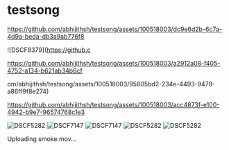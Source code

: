 # testsong



https://github.com/abhijithsh/testsong/assets/100518003/dc9e6d2b-6c7a-4d9a-beda-db3a9ab776f8

![DSCF8379](https://github.c

https://github.com/abhijithsh/testsong/assets/100518003/a2912a08-f405-4752-a134-b621ab34b6cf

om/abhijithsh/testsong/assets/100518003/95805bd2-234e-4493-9479-a86ff9f8e274)


https://github.com/abhijithsh/testsong/assets/100518003/acc4873f-e100-4942-b9e7-96574768c1e3

![DSCF5282](https://github.com/abhijithsh/testsong/assets/100518003/629c624c-071d-4a54-b76e-f02e54cbbdc3)
![DSCF7147](https://github.com/abhijithsh/testsong/assets/100518003/a7742e23-3086-4e71-a5cb-ce7cf24c1986)
![DSCF7147](https://github.com/abhijithsh/testsong/assets/100518003/70121da4-6bd9-4b91-b68b-0327d3ad6593)
![DSCF5282](https://github.com/abhijithsh/testsong/assets/100518003/f09120ec-96c9-4d24-848d-589ecf3e74d7)
![DSCF5282](https://github.com/abhijithsh/testsong/assets/100518003/a6351b51-56c7-41e2-94f6-c2eb4ea1cf2f)


Uploading smoke.mov…

